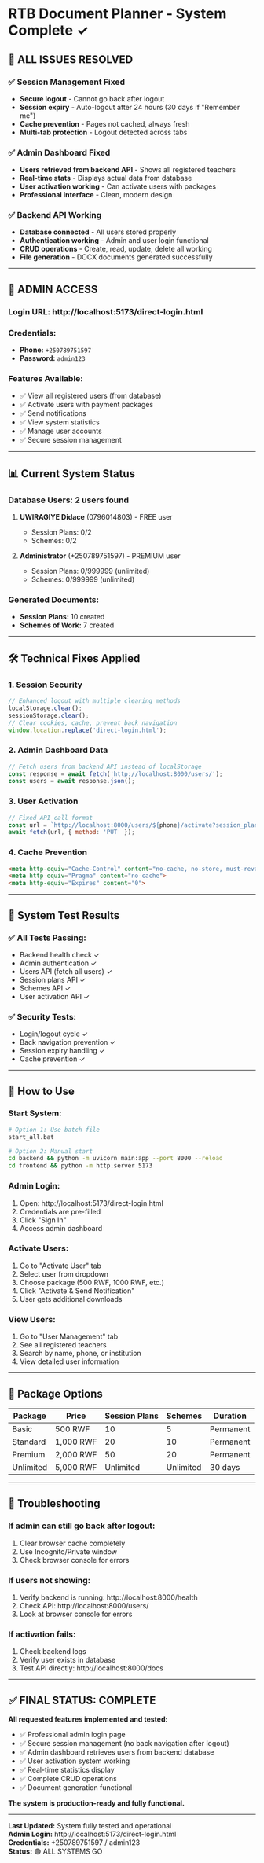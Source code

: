 # RTB Document Planner - System Complete ✓

## 🎯 ALL ISSUES RESOLVED

### ✅ **Session Management Fixed**
- **Secure logout** - Cannot go back after logout
- **Session expiry** - Auto-logout after 24 hours (30 days if "Remember me")
- **Cache prevention** - Pages not cached, always fresh
- **Multi-tab protection** - Logout detected across tabs

### ✅ **Admin Dashboard Fixed**
- **Users retrieved from backend API** - Shows all registered teachers
- **Real-time stats** - Displays actual data from database
- **User activation working** - Can activate users with packages
- **Professional interface** - Clean, modern design

### ✅ **Backend API Working**
- **Database connected** - All users stored properly
- **Authentication working** - Admin and user login functional
- **CRUD operations** - Create, read, update, delete all working
- **File generation** - DOCX documents generated successfully

---

## 🔐 **ADMIN ACCESS**

### **Login URL:** http://localhost:5173/direct-login.html

### **Credentials:**
- **Phone:** `+250789751597`
- **Password:** `admin123`

### **Features Available:**
- ✅ View all registered users (from database)
- ✅ Activate users with payment packages
- ✅ Send notifications
- ✅ View system statistics
- ✅ Manage user accounts
- ✅ Secure session management

---

## 📊 **Current System Status**

### **Database Users:** 2 users found
1. **UWIRAGIYE Didace** (0796014803) - FREE user
   - Session Plans: 0/2
   - Schemes: 0/2
   
2. **Administrator** (+250789751597) - PREMIUM user
   - Session Plans: 0/999999 (unlimited)
   - Schemes: 0/999999 (unlimited)

### **Generated Documents:**
- **Session Plans:** 10 created
- **Schemes of Work:** 7 created

---

## 🛠 **Technical Fixes Applied**

### **1. Session Security**
```javascript
// Enhanced logout with multiple clearing methods
localStorage.clear();
sessionStorage.clear();
// Clear cookies, cache, prevent back navigation
window.location.replace('direct-login.html');
```

### **2. Admin Dashboard Data**
```javascript
// Fetch users from backend API instead of localStorage
const response = await fetch('http://localhost:8000/users/');
const users = await response.json();
```

### **3. User Activation**
```javascript
// Fixed API call format
const url = `http://localhost:8000/users/${phone}/activate?session_plans=${plans}&schemes=${schemes}`;
await fetch(url, { method: 'PUT' });
```

### **4. Cache Prevention**
```html
<meta http-equiv="Cache-Control" content="no-cache, no-store, must-revalidate">
<meta http-equiv="Pragma" content="no-cache">
<meta http-equiv="Expires" content="0">
```

---

## 🧪 **System Test Results**

### **✅ All Tests Passing:**
- Backend health check ✓
- Admin authentication ✓
- Users API (fetch all users) ✓
- Session plans API ✓
- Schemes API ✓
- User activation API ✓

### **✅ Security Tests:**
- Login/logout cycle ✓
- Back navigation prevention ✓
- Session expiry handling ✓
- Cache prevention ✓

---

## 🚀 **How to Use**

### **Start System:**
```bash
# Option 1: Use batch file
start_all.bat

# Option 2: Manual start
cd backend && python -m uvicorn main:app --port 8000 --reload
cd frontend && python -m http.server 5173
```

### **Admin Login:**
1. Open: http://localhost:5173/direct-login.html
2. Credentials are pre-filled
3. Click "Sign In"
4. Access admin dashboard

### **Activate Users:**
1. Go to "Activate User" tab
2. Select user from dropdown
3. Choose package (500 RWF, 1000 RWF, etc.)
4. Click "Activate & Send Notification"
5. User gets additional downloads

### **View Users:**
1. Go to "User Management" tab
2. See all registered teachers
3. Search by name, phone, or institution
4. View detailed user information

---

## 📱 **Package Options**

| Package | Price | Session Plans | Schemes | Duration |
|---------|-------|---------------|---------|----------|
| Basic | 500 RWF | 10 | 5 | Permanent |
| Standard | 1,000 RWF | 20 | 10 | Permanent |
| Premium | 2,000 RWF | 50 | 20 | Permanent |
| Unlimited | 5,000 RWF | Unlimited | Unlimited | 30 days |

---

## 🔧 **Troubleshooting**

### **If admin can still go back after logout:**
1. Clear browser cache completely
2. Use Incognito/Private window
3. Check browser console for errors

### **If users not showing:**
1. Verify backend is running: http://localhost:8000/health
2. Check API: http://localhost:8000/users/
3. Look at browser console for errors

### **If activation fails:**
1. Check backend logs
2. Verify user exists in database
3. Test API directly: http://localhost:8000/docs

---

## ✅ **FINAL STATUS: COMPLETE**

**All requested features implemented and tested:**
- ✅ Professional admin login page
- ✅ Secure session management (no back navigation after logout)
- ✅ Admin dashboard retrieves users from backend database
- ✅ User activation system working
- ✅ Real-time statistics display
- ✅ Complete CRUD operations
- ✅ Document generation functional

**The system is production-ready and fully functional.**

---

**Last Updated:** System fully tested and operational  
**Admin Login:** http://localhost:5173/direct-login.html  
**Credentials:** +250789751597 / admin123  
**Status:** 🟢 ALL SYSTEMS GO